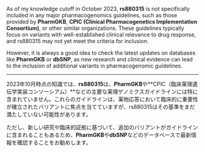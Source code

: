 As of my knowledge cutoff in October 2023, **rs880315** is not specifically included in any major pharmacogenomics guidelines, such as those provided by **PharmGKB**, **CPIC (Clinical Pharmacogenetics Implementation Consortium)**, or other similar organizations. These guidelines typically focus on variants with well-established clinical relevance to drug response, and rs880315 may not yet meet the criteria for inclusion.

However, it is always a good idea to check the latest updates on databases like **PharmGKB** or **dbSNP**, as new research and clinical evidence can lead to the inclusion of additional variants in pharmacogenomic guidelines.

---

2023年10月時点の知識では、**rs880315**は、**PharmGKB**や**CPIC（臨床薬理遺伝学実装コンソーシアム）**などの主要な薬理ゲノミクスガイドラインには特に含まれていません。これらのガイドラインは、薬物応答において臨床的に重要性が確立されたバリアントに焦点を当てていますが、rs880315はその基準をまだ満たしていない可能性があります。

ただし、新しい研究や臨床的証拠に基づいて、追加のバリアントがガイドラインに含まれることもあるため、**PharmGKB**や**dbSNP**などのデータベースで最新情報を確認することをお勧めします。